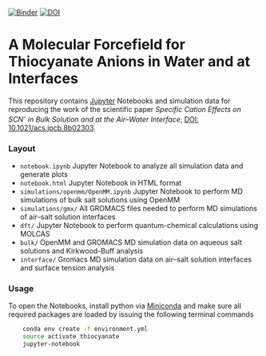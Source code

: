 [![Binder](https://mybinder.org/badge.svg)](https://mybinder.org/v2/gh/mlund/SI-thiocyanate/master)
[![DOI](https://zenodo.org/badge/89560162.svg)](https://zenodo.org/badge/latestdoi/89560162)

# A Molecular Forcefield for Thiocyanate Anions in Water and at Interfaces

This repository contains [Jupyter](http://jupyter.org) Notebooks and simulation data for reproducing the work of the scientific paper _Specific Cation Effects on SCN<sup>-</sup> in Bulk Solution and at the Air–Water Interface_, [DOI: 10.1021/acs.jpcb.8b02303](http://dx.doi.org/10.1021/acs.jpcb.8b02303).

### Layout

- `notebook.ipynb` Jupyter Notebook to analyze all simulation data and generate plots
- `notebook.html` Jupyter Notebook in HTML format 
- `simulations/openmm/OpenMM.ipynb` Jupyter Notebook to perform MD simulations of bulk salt solutions using OpenMM
- `simulations/gmx/` All GROMACS files needed to perform MD simulations of air–salt solution interfaces  
- `dft/` Jupyter Notebook to perform quantum-chemical calculations using MOLCAS
- `bulk/` OpenMM and GROMACS MD simulation data on aqueous salt solutions and Kirkwood-Buff analysis
- `interface/` Gromacs MD simulation data on air–salt solution interfaces and surface tension analysis

### Usage

To open the Notebooks, install python via [Miniconda](https://conda.io/miniconda.html) and make sure all required packages are loaded
by issuing the following terminal commands

```bash
    conda env create -f environment.yml
    source activate thiocyanate
    jupyter-notebook
```
